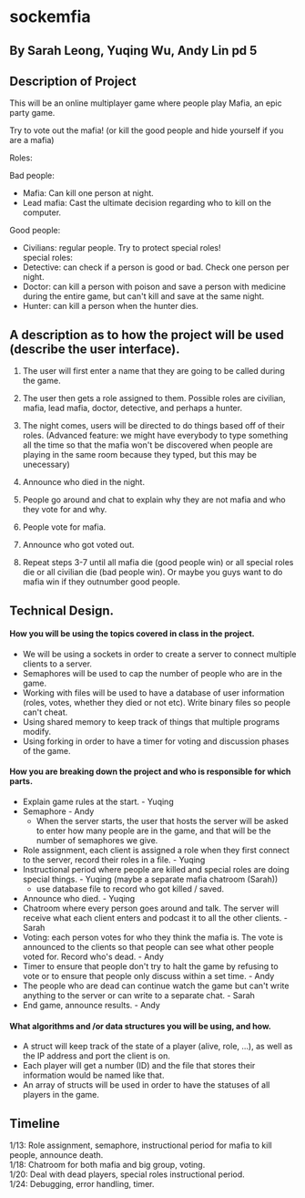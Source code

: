 # sockemfia

## By Sarah Leong, Yuqing Wu, Andy Lin pd 5
## Description of Project

This will be an online multiplayer game where people play Mafia, an epic party game.  

Try to vote out the mafia! (or kill the good people and hide yourself if you are a mafia)  

Roles:

Bad people:  
- Mafia: Can kill one person at night.  
- Lead mafia: Cast the ultimate decision regarding who to kill on the computer.  

Good people:  
- Civilians: regular people. Try to protect special roles!  
special roles:  
- Detective: can check if a person is good or bad. Check one person per night.  
- Doctor: can kill a person with poison and save a person with medicine during the entire game, but can't kill and save at the same night.  
- Hunter: can kill a person when the hunter dies.  

## A description as to how the project will be used (describe the user interface).
1. The user will first enter a name that they are going to be called during the game.  

2. The user then gets a role assigned to them. Possible roles are civilian, mafia, lead mafia, doctor, detective, and perhaps a hunter.  

3. The night comes, users will be directed to do things based off of their roles. (Advanced feature: we might have everybody to type something all the time so that the mafia won't be discovered when people are playing in the same room because they typed, but this may be unecessary)  

4. Announce who died in the night.  

5. People go around and chat to explain why they are not mafia and who they vote for and why.  

6. People vote for mafia.  

7. Announce who got voted out.  

8. Repeat steps 3-7 until all mafia die (good people win) or all special roles die or all civilian die (bad people win). Or maybe you guys want to do mafia win if they outnumber good people. 

## Technical Design. 
   #### How you will be using the topics covered in class in the project.
   - We will be using a sockets in order to create a server to connect multiple clients to a server.
   - Semaphores will be used to cap the number of people who are in the game.
   -  Working with files will be used to have a database of user information (roles, votes, whether they died or not etc). Write binary files so people can't cheat.
   -  Using shared memory to keep track of things that multiple programs modify. 
   -  Using forking in order to have a timer for voting and discussion phases of the game.
   #### How you are breaking down the project and who is responsible for which parts.
   - Explain game rules at the start. - Yuqing
   - Semaphore - Andy
      - When the server starts, the user that hosts the server will be asked to enter how many people are in the game, and that will be the number of semaphores we give.
   - Role assignment, each client is assigned a role when they first connect to the server, record their roles in a file. - Yuqing
   - Instructional period where people are killed and special roles are doing special things. - Yuqing (maybe a separate mafia chatroom (Sarah)) 
      - use database file to record who got killed / saved. 
   - Announce who died. - Yuqing
   - Chatroom where every person goes around and talk. The server will receive what each client enters and podcast it to all the other clients. - Sarah
   - Voting: each person votes for who they think the mafia is. The vote is announced to the clients so that people can see what other people voted for. Record who's dead. - Andy
   - Timer to ensure that people don't try to halt the game by refusing to vote or to ensure that people only discuss within a set time. - Andy
   - The people who are dead can continue watch the game but can't write anything to the server or can write to a separate chat. - Sarah
   - End game, announce results. - Andy
   #### What algorithms and /or data structures you will be using, and how.
   - A struct will keep track of the state of a player (alive, role, ...), as well as the IP address and port the client is on.
   - Each player will get a number (ID) and the file that stores their information would be named like that. 
   - An array of structs will be used in order to have the statuses of all players in the game.

## Timeline 
1/13: Role assignment, semaphore, instructional period for mafia to kill people, announce death.  
1/18: Chatroom for both mafia and big group, voting.  
1/20: Deal with dead players, special roles instructional period.  
1/24: Debugging, error handling, timer.  
